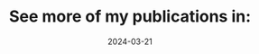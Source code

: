 ---
title: "See more of my publications in: "
collection: publications
permalink: /publication/scholar
excerpt: '[My google scholar](https://scholar.google.com/citations?user=j-WwUGEAAAAJ&hl=en) or [PKU CoRe Lab Web](https://pku.ai/publications/) '
date: 2024-03-21
venue: 'Earth'
# paperurl: 'http://academicpages.github.io/files/paper1.pdf'
# citation: 'Your Name, You. (2009). &quot;Paper Title Number 1.&quot; <i>Journal 1</i>. 1(1).'
---